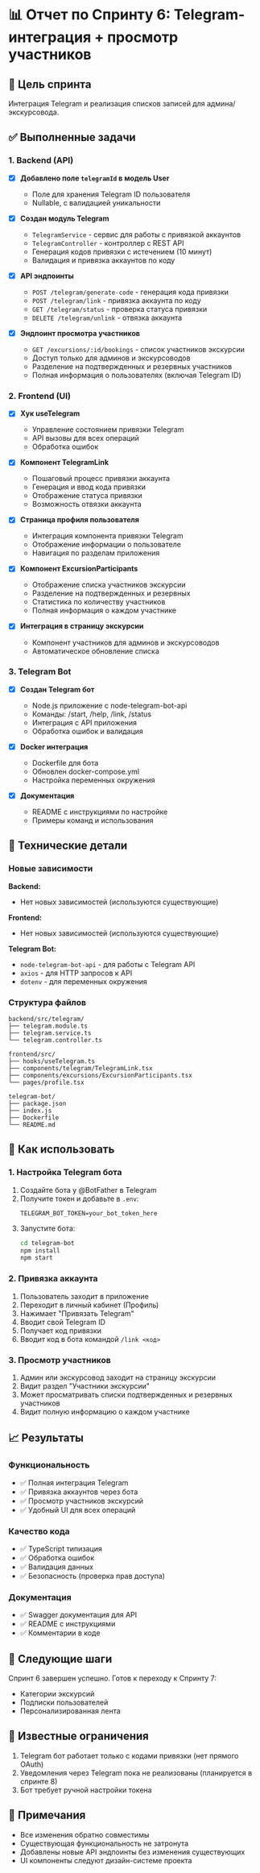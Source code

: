 # 📊 Отчет по Спринту 6: Telegram-интеграция + просмотр участников

## 🎯 Цель спринта
Интеграция Telegram и реализация списков записей для админа/экскурсовода.

## ✅ Выполненные задачи

### 1. Backend (API)
- [x] **Добавлено поле `telegramId` в модель User**
  - Поле для хранения Telegram ID пользователя
  - Nullable, с валидацией уникальности

- [x] **Создан модуль Telegram**
  - `TelegramService` - сервис для работы с привязкой аккаунтов
  - `TelegramController` - контроллер с REST API
  - Генерация кодов привязки с истечением (10 минут)
  - Валидация и привязка аккаунтов по коду

- [x] **API эндпоинты**
  - `POST /telegram/generate-code` - генерация кода привязки
  - `POST /telegram/link` - привязка аккаунта по коду
  - `GET /telegram/status` - проверка статуса привязки
  - `DELETE /telegram/unlink` - отвязка аккаунта

- [x] **Эндпоинт просмотра участников**
  - `GET /excursions/:id/bookings` - список участников экскурсии
  - Доступ только для админов и экскурсоводов
  - Разделение на подтвержденных и резервных участников
  - Полная информация о пользователях (включая Telegram ID)

### 2. Frontend (UI)
- [x] **Хук useTelegram**
  - Управление состоянием привязки Telegram
  - API вызовы для всех операций
  - Обработка ошибок

- [x] **Компонент TelegramLink**
  - Пошаговый процесс привязки аккаунта
  - Генерация и ввод кода привязки
  - Отображение статуса привязки
  - Возможность отвязки аккаунта

- [x] **Страница профиля пользователя**
  - Интеграция компонента привязки Telegram
  - Отображение информации о пользователе
  - Навигация по разделам приложения

- [x] **Компонент ExcursionParticipants**
  - Отображение списка участников экскурсии
  - Разделение на подтвержденных и резервных
  - Статистика по количеству участников
  - Полная информация о каждом участнике

- [x] **Интеграция в страницу экскурсии**
  - Компонент участников для админов и экскурсоводов
  - Автоматическое обновление списка

### 3. Telegram Bot
- [x] **Создан Telegram бот**
  - Node.js приложение с node-telegram-bot-api
  - Команды: /start, /help, /link, /status
  - Интеграция с API приложения
  - Обработка ошибок и валидация

- [x] **Docker интеграция**
  - Dockerfile для бота
  - Обновлен docker-compose.yml
  - Настройка переменных окружения

- [x] **Документация**
  - README с инструкциями по настройке
  - Примеры команд и использования

## 🔧 Технические детали

### Новые зависимости
**Backend:**
- Нет новых зависимостей (используются существующие)

**Frontend:**
- Нет новых зависимостей (используются существующие)

**Telegram Bot:**
- `node-telegram-bot-api` - для работы с Telegram API
- `axios` - для HTTP запросов к API
- `dotenv` - для переменных окружения

### Структура файлов
```
backend/src/telegram/
├── telegram.module.ts
├── telegram.service.ts
└── telegram.controller.ts

frontend/src/
├── hooks/useTelegram.ts
├── components/telegram/TelegramLink.tsx
├── components/excursions/ExcursionParticipants.tsx
└── pages/profile.tsx

telegram-bot/
├── package.json
├── index.js
├── Dockerfile
└── README.md
```

## 🚀 Как использовать

### 1. Настройка Telegram бота
1. Создайте бота у @BotFather в Telegram
2. Получите токен и добавьте в `.env`:
   ```env
   TELEGRAM_BOT_TOKEN=your_bot_token_here
   ```
3. Запустите бота:
   ```bash
   cd telegram-bot
   npm install
   npm start
   ```

### 2. Привязка аккаунта
1. Пользователь заходит в приложение
2. Переходит в личный кабинет (Профиль)
3. Нажимает "Привязать Telegram"
4. Вводит свой Telegram ID
5. Получает код привязки
6. Вводит код в бота командой `/link <код>`

### 3. Просмотр участников
1. Админ или экскурсовод заходит на страницу экскурсии
2. Видит раздел "Участники экскурсии"
3. Может просматривать списки подтвержденных и резервных участников
4. Видит полную информацию о каждом участнике

## 📈 Результаты

### Функциональность
- ✅ Полная интеграция Telegram
- ✅ Привязка аккаунтов через бота
- ✅ Просмотр участников экскурсий
- ✅ Удобный UI для всех операций

### Качество кода
- ✅ TypeScript типизация
- ✅ Обработка ошибок
- ✅ Валидация данных
- ✅ Безопасность (проверка прав доступа)

### Документация
- ✅ Swagger документация для API
- ✅ README с инструкциями
- ✅ Комментарии в коде

## 🔄 Следующие шаги

Спринт 6 завершен успешно. Готов к переходу к Спринту 7:
- Категории экскурсий
- Подписки пользователей
- Персонализированная лента

## 🐛 Известные ограничения

1. Telegram бот работает только с кодами привязки (нет прямого OAuth)
2. Уведомления через Telegram пока не реализованы (планируется в спринте 8)
3. Бот требует ручной настройки токена

## 📝 Примечания

- Все изменения обратно совместимы
- Существующая функциональность не затронута
- Добавлены новые API эндпоинты без изменения существующих
- UI компоненты следуют дизайн-системе проекта
